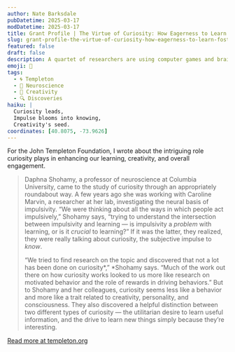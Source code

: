 ```yaml
---
author: Nate Barksdale
pubDatetime: 2025-03-17
modDatetime: 2025-03-17
title: Grant Profile | The Virtue of Curiosity: How Eagerness to Learn Fosters Learning, Creativity and Engagement
slug: grant-profile-the-virtue-of-curiosity-how-eagerness-to-learn-fosters-learning-creativity-and-engagement
featured: false
draft: false
description: A quartet of researchers are using computer games and brain scans to measure — and manipulate — our desire to know.
emoji: 🤔
tags:
  - 🌀 Templeton
  - 🧠 Neuroscience
  - 🎨 Creativity
  - 🔍 Discoveries
haiku: |
  Curiosity leads,  
  Impulse blooms into knowing,  
  Creativity's seed.
coordinates: [40.8075, -73.9626]
---
```


For the John Templeton Foundation, I wrote about the intriguing role curiosity plays in enhancing our learning, creativity, and overall engagement.

> Daphna Shohamy, a professor of neuroscience at Columbia University, came to the study of curiosity through an appropriately roundabout way. A few years ago she was working with Caroline Marvin, a researcher at her lab, investigating the neural basis of impulsivity. “We were thinking about all the ways in which people act impulsively,” Shohamy says, “trying to understand the intersection between impulsivity and learning — is impulsivity a *problem* with learning, or is it *crucial* to learning?” If it was the latter, they realized, they were really talking about curiosity, the subjective impulse to *know*.
>
> “We tried to find research on the topic and discovered that not a lot has been done on curiosity*,” *Shohamy says. “Much of the work out there on how curiosity works looked to us more like research on motivated behavior and the role of rewards in driving behaviors.” But to Shohamy and her colleagues, curiosity seems less like a behavior and more like a trait related to creativity, personality, and consciousness. They also discovered a helpful distinction between two different types of curiosity — the utilitarian desire to learn useful information, and the drive to learn new things simply because they’re interesting.

[Read more at templeton.org](https://www.templeton.org/grant/the-virtue-of-curiosity-how-eagerness-to-learn-fosters-learning-creativity-and-engagement)
